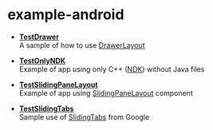 example-android
===============

  - <b>[TestDrawer](https://github.com/S1lv10Fr4gn4n1/example-android/tree/master/TestDrawer)</b><br>
    A sample of how to use [DrawerLayout](https://developer.android.com/reference/android/support/v4/widget/DrawerLayout.html)
  
  - <b>[TestOnlyNDK](https://github.com/S1lv10Fr4gn4n1/example-android/tree/master/TestOnlyNDK)</b><br>
    Example of app using only C++ ([NDK](https://developer.android.com/tools/sdk/ndk/index.html)) without Java files 

  - <b>[TestSlidingPaneLayout](https://github.com/S1lv10Fr4gn4n1/example-android/tree/master/TestSlidingPaneLayout)</b><br>
    Example of app using [SlidingPaneLayout](https://developer.android.com/reference/android/support/v4/widget/SlidingPaneLayout.html) component

  - <b>[TestSlidingTabs](https://github.com/S1lv10Fr4gn4n1/example-android/tree/master/TestSlidingTabs)</b><br>
    Sample use of [SlidingTabs](https://developer.android.com/samples/SlidingTabsColors/index.html) from Google
